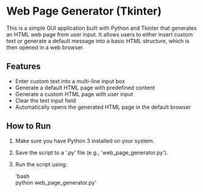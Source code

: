 # Web Page Generator (Tkinter)

This is a simple GUI application built with Python and Tkinter that generates an HTML web page from user input. It allows users to either insert custom text or generate a default message into a basic HTML structure, which is then opened in a web browser.

## Features

- Enter custom text into a multi-line input box  
- Generate a default HTML page with predefined content  
- Generate a custom HTML page with user input  
- Clear the text input field  
- Automatically opens the generated HTML page in the default browser  

## How to Run

1. Make sure you have Python 3 installed on your system.  
2. Save the script to a '.py' file (e.g., 'web_page_generator.py').  
3. Run the script using:

   'bash  
   python web_page_generator.py'